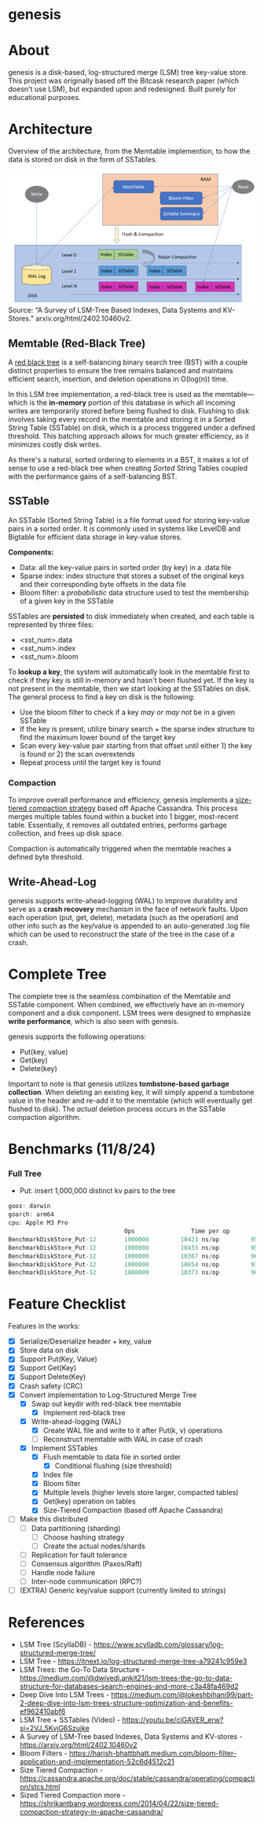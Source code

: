# genesis

# About
genesis is a disk-based, log-structured merge (LSM) tree key-value store. This project was originally based off the Bitcask research paper (which doesn't use LSM), but expanded upon and redesigned.
Built purely for educational purposes.

# Architecture
Overview of the architecture, from the Memtable implemention, to how the data is stored on disk in the form of SSTables.

![LSM Architecture](extra/lsm.png)
Source: “A Survey of LSM-Tree Based Indexes, Data Systems and KV-Stores.” arxiv.org/html/2402.10460v2.

## Memtable (Red-Black Tree)
A [red black tree](https://en.wikipedia.org/wiki/Red%E2%80%93black_tree) is a self-balancing binary search tree (BST) with a couple distinct properties to ensure the tree remains balanced and maintains efficient search, insertion, and deletion operations in O(log(n)) time.

In this LSM tree implementation, a red-black tree is used as the memtable—which is the **in-memory** portion of this database in which all incoming writes are temporarily stored before being flushed to disk. Flushing to disk involves taking every record in the memtable and storing it in a Sorted String Table (SSTable) on disk, which is a process triggered under a defined threshold. This batching approach allows for much greater efficiency, as it minimizes costly disk writes.

As there's a natural, sorted ordering to elements in a BST, it makes a lot of sense to use a red-black tree when creating *Sorted* String Tables coupled with the performance gains of a self-balancing BST.

## SSTable
An SSTable (Sorted String Table) is a file format used for storing key-value pairs in a sorted order. It is commonly used in systems like LevelDB and Bigtable for efficient data storage in key-value stores.

**Components:**
- Data: all the key-value pairs in sorted order (by key) in a .data file
- Sparse index: index structure that stores a subset of the original keys and their corresponding byte offsets in the data file
- Bloom filter: a _probabilistic_ data structure used to test the membership of a given key in the SSTable

SSTables are **persisted** to disk immediately when created, and each table is represented by three files:
- <sst_num>.data
- <sst_num>.index
- <sst_num>.bloom

To **lookup a key**, the system will automatically look in the memtable first to check if they key is still in-memory and hasn't been flushed yet. If the key is not present in the memtable, then we start looking at the SSTables on disk. 
The general process to find a key on disk is the following:
- Use the bloom filter to check if a key _may or may not_ be in a given SSTable
- If the key is present, utilize binary search + the sparse index structure to find the maximum lower bound of the target key
- Scan every key-value pair starting from that offset until either 1) the key is found or 2) the scan overextends
- Repeat process until the target key is found

### Compaction
To improve overall performance and efficiency, genesis implements a [size-tiered compaction strategy](https://cassandra.apache.org/doc/stable/cassandra/operating/compaction/stcs.html) based off Apache Cassandra. This process merges multiple tables found within a bucket into 1 bigger, most-recent table. Essentially, it removes all outdated entries, performs garbage collection, and frees up disk space.

Compaction is automatically triggered when the memtable reaches a defined byte threshold.

## Write-Ahead-Log
genesis supports write-ahead-logging (WAL) to improve durability and serve as a **crash recovery** mechanism in the face of network faults. Upon each operation (put, get, delete), metadata (such as the operation) and other info such as the key/value is appended to an auto-generated .log file which can be used to reconstruct the state of the tree in the case of a crash. 

# Complete Tree
The complete tree is the seamless combination of the Memtable and SSTable component. When combined, we effectively have an in-memory component and a disk component. LSM trees were designed to emphasize **write performance**, which is also seen with genesis.

genesis supports the following operations:
- Put(key, value)
- Get(key)
- Delete(key)

Important to note is that genesis utilizes **tombstone-based garbage collection**. When deleting an existing key, it will simply append a tombstone value in the header and re-add it to the memtable (which will eventually get flushed to disk). The _actual_ deletion process occurs in the SSTable compaction algorithm.


# Benchmarks (11/8/24)
### Full Tree
- Put: insert 1,000,000 distinct kv pairs to the tree
```go
goos: darwin
goarch: arm64
cpu: Apple M3 Pro
                                 Ops                Time per op         Ops per sec
BenchmarkDiskStore_Put-12    	 1000000	     10423 ns/op	     95939 ops/s
BenchmarkDiskStore_Put-12    	 1000000	     10433 ns/op	     95846 ops/s
BenchmarkDiskStore_Put-12    	 1000000	     10367 ns/op	     96461 ops/s
BenchmarkDiskStore_Put-12    	 1000000	     10654 ns/op	     93861 ops/s
BenchmarkDiskStore_Put-12    	 1000000	     10373 ns/op	     96400 ops/s
```


# Feature Checklist
Features in the works:
- [x] Serialize/Deserialize header + key, value
- [x] Store data on disk
- [x] Support Put(Key, Value)
- [x] Support Get(Key)
- [x] Support Delete(Key)
- [x] Crash safety (CRC)
- [x] Convert implementation to Log-Structured Merge Tree
  - [x] Swap out keydir with red-black tree memtable
    - [x] Implement red-black tree
  - [x] Write-ahead-logging (WAL)
    - [x] Create WAL file and write to it after Put(k, v) operations 
    - [ ] Reconstruct memtable with WAL in case of crash
  - [x] Implement SSTables
    - [x] Flush memtable to data file in sorted order
      - [x] Conditional flushing (size threshold)
    - [x] Index file
    - [x] Bloom filter
    - [x] Multiple levels (higher levels store larger, compacted tables)
    - [x] Get(key) operation on tables
    - [x] Size-Tiered Compaction (based off Apache Cassandra)
- [ ] Make this distributed
  - [ ] Data partitioning (sharding)
    - [ ] Choose hashing strategy
    - [ ] Create the actual nodes/shards
  - [ ] Replication for fault tolerance
  - [ ] Consensus algorithm (Paxos/Raft)
  - [ ] Handle node failure
  - [ ] Inter-node communication (RPC?)
- [ ] (EXTRA) Generic key/value support (currently limited to strings)

# References
- LSM Tree (ScyllaDB) - https://www.scylladb.com/glossary/log-structured-merge-tree/
- LSM Tree - https://itnext.io/log-structured-merge-tree-a79241c959e3
- LSM Trees: the Go-To Data Structure - https://medium.com/@dwivedi.ankit21/lsm-trees-the-go-to-data-structure-for-databases-search-engines-and-more-c3a48fa469d2
- Deep Dive Into LSM Trees - https://medium.com/@lokeshbihani99/part-2-deep-dive-into-lsm-trees-structure-optimization-and-benefits-ef962410abf6
- LSM Tree + SSTables (Video) - https://youtu.be/ciGAVER_erw?si=2VJ_5KvjG6Szujke
- A Survey of LSM-Tree based Indexes, Data Systems and KV-stores - https://arxiv.org/html/2402.10460v2
- Bloom Filters - https://harish-bhattbhatt.medium.com/bloom-filter-application-and-implementation-52c6d4512c21
- Size Tiered Compaction - https://cassandra.apache.org/doc/stable/cassandra/operating/compaction/stcs.html
- Sized Tiered Compaction more -https://shrikantbang.wordpress.com/2014/04/22/size-tiered-compaction-strategy-in-apache-cassandra/
